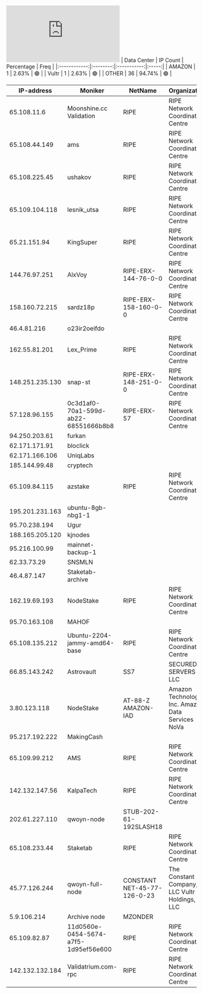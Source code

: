 ![Diagramm](https://github.com/obajay/StateSync-snapshots/blob/main/Projects/Qwoyn/1/README.md)
| Data Center | IP Count | Percentage | Freq |
|:------------:|:--------:|:-----------:|:-----:|
| AMAZON | 1 | 2.63% | 🟢 |
| Vultr | 1 | 2.63% | 🟢 |
| OTHER | 36 | 94.74% | 🟢 |

<!-- START_TABLE -->
| IP-address | Moniker | NetName | Organization |
|-------------|-------------|-------------|-------------|
| 65.108.11.6 | Moonshine.cc Validation | RIPE | RIPE Network Coordination Centre |
| 65.108.44.149 | ams | RIPE | RIPE Network Coordination Centre |
| 65.108.225.45 | ushakov | RIPE | RIPE Network Coordination Centre |
| 65.109.104.118 | lesnik_utsa | RIPE | RIPE Network Coordination Centre |
| 65.21.151.94 | KingSuper | RIPE | RIPE Network Coordination Centre |
| 144.76.97.251 | AlxVoy | RIPE-ERX-144-76-0-0 | RIPE Network Coordination Centre |
| 158.160.72.215 | sardz18p | RIPE-ERX-158-160-0-0 | RIPE Network Coordination Centre |
| 46.4.81.216 | o23ir2oeifdo |  |  |
| 162.55.81.201 | Lex_Prime | RIPE | RIPE Network Coordination Centre |
| 148.251.235.130 | snap-st | RIPE-ERX-148-251-0-0 | RIPE Network Coordination Centre |
| 57.128.96.155 | 0c3d1af0-70a1-599d-ab22-68551666b8b8 | RIPE-ERX-57 | RIPE Network Coordination Centre |
| 94.250.203.61 | furkan |  |  |
| 62.171.171.91 | bloclick |  |  |
| 62.171.166.106 | UniqLabs |  |  |
| 185.144.99.48 | cryptech |  |  |
| 65.109.84.115 | azstake | RIPE | RIPE Network Coordination Centre |
| 195.201.231.163 | ubuntu-8gb-nbg1-1 |  |  |
| 95.70.238.194 | Ugur |  |  |
| 188.165.205.120 | kjnodes |  |  |
| 95.216.100.99 | mainnet-backup-1 |  |  |
| 62.33.73.29 | SNSMLN |  |  |
| 46.4.87.147 | Staketab-archive |  |  |
| 162.19.69.193 | NodeStake | RIPE | RIPE Network Coordination Centre |
| 95.70.163.108 | MAHOF |  |  |
| 65.108.135.212 | Ubuntu-2204-jammy-amd64-base | RIPE | RIPE Network Coordination Centre |
| 66.85.143.242 | Astrovault | SS7 | SECURED SERVERS LLC |
| 3.80.123.118 | NodeStake | AT-88-Z AMAZON-IAD | Amazon Technologies Inc. Amazon Data Services NoVa |
| 95.217.192.222 | MakingCash |  |  |
| 65.109.99.212 | AMS | RIPE | RIPE Network Coordination Centre |
| 142.132.147.56 | KalpaTech | RIPE | RIPE Network Coordination Centre |
| 202.61.227.110 | qwoyn-node | STUB-202-61-192SLASH18 |  |
| 65.108.233.44 | Staketab | RIPE | RIPE Network Coordination Centre |
| 45.77.126.244 | qwoyn-full-node | CONSTANT NET-45-77-126-0-23 | The Constant Company, LLC Vultr Holdings, LLC |
| 5.9.106.214 | Archive node | MZONDER |  |  |
| 65.109.82.87 | 11d0560e-0454-5674-a7f5-1d95ef56e600 | RIPE | RIPE Network Coordination Centre |
| 142.132.132.184 | Validatrium.com-rpc | RIPE | RIPE Network Coordination Centre |

<!-- END_TABLE -->